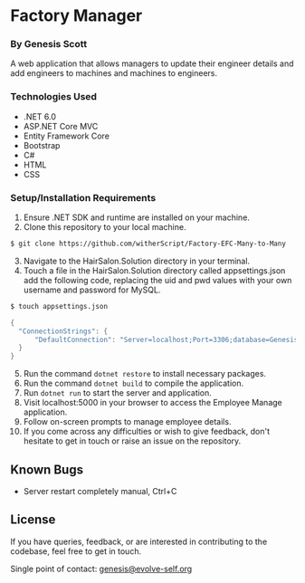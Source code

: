# Factory Manager

### By Genesis Scott

A web application that allows managers to update their engineer details and add engineers to machines and machines to engineers.

### Technologies Used
- .NET 6.0
- ASP.NET Core MVC
- Entity Framework Core
- Bootstrap
- C#
- HTML
- CSS

### Setup/Installation Requirements
1. Ensure .NET SDK and runtime are installed on your machine.
2. Clone this repository to your local machine.

```bash
$ git clone https://github.com/witherScript/Factory-EFC-Many-to-Many
```
3. Navigate to the HairSalon.Solution directory in your terminal.
4. Touch a file in the HairSalon.Solution directory called appsettings.json add the following code, replacing the uid and pwd values with your own username and password for MySQL.

```bash
$ touch appsettings.json
```

```csharp
{
  "ConnectionStrings": {
      "DefaultConnection": "Server=localhost;Port=3306;database=Genesis_Scott;uid=[YOUR-USERNAME];pwd=[YOUR-MYSQL-PASSWORD];"
  }
}
```

5. Run the command ```dotnet restore``` to install necessary packages.
6. Run the command ```dotnet build``` to compile the application.
7. Run ```dotnet run``` to start the server and application.
8. Visit localhost:5000 in your browser to access the Employee Manage application.
9. Follow on-screen prompts to manage employee details.
10. If you come across any difficulties or wish to give feedback, don't hesitate to get in touch or raise an issue on the repository.

## Known Bugs
- Server restart completely manual, Ctrl+C 
## License
If you have queries, feedback, or are interested in contributing to the codebase, feel free to get in touch.

Single point of contact: genesis@evolve-self.org
